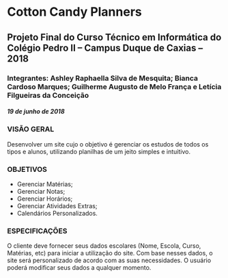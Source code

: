 # Cotton Candy Planners
## Projeto Final do Curso Técnico em Informática do Colégio Pedro II – Campus Duque de Caxias – 2018
### Integrantes: Ashley Raphaella Silva de Mesquita; Bianca Cardoso Marques; Guilherme Augusto de Melo França e Letícia Filgueiras da Conceição
##### 19 de junho de 2018
### VISÃO GERAL
Desenvolver um site cujo o objetivo é gerenciar os estudos de todos os tipos e alunos, utilizando planilhas de um jeito simples e intuitivo.
### OBJETIVOS   
* Gerenciar Matérias;
* Gerenciar Notas;
* Gerenciar Horários;
* Gerenciar Atividades Extras;
* Calendários Personalizados.
### ESPECIFICAÇÕES
O cliente deve fornecer seus dados escolares (Nome, Escola, Curso, Matérias, etc)  para iniciar a utilização do site.
Com base nesses dados, o site será personalizado de acordo com as suas necessidades.
O usuário poderá modificar seus dados a qualquer momento.
